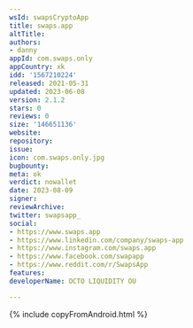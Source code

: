 ```yaml
---
wsId: swapsCryptoApp
title: swaps.app
altTitle: 
authors:
- danny
appId: com.swaps.only
appCountry: xk
idd: '1567210224'
released: 2021-05-31
updated: 2023-06-08
version: 2.1.2
stars: 0
reviews: 0
size: '146651136'
website: 
repository: 
issue: 
icon: com.swaps.only.jpg
bugbounty: 
meta: ok
verdict: nowallet
date: 2023-08-09
signer: 
reviewArchive: 
twitter: swapsapp_
social:
- https://www.swaps.app
- https://www.linkedin.com/company/swaps-app
- https://www.instagram.com/swaps.app
- https://www.facebook.com/swapapp
- https://www.reddit.com/r/SwapsApp
features: 
developerName: OCTO LIQUIDITY OU

---
```


{% include copyFromAndroid.html %}